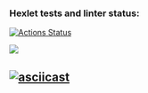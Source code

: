### Hexlet tests and linter status:

[![Actions Status](https://github.com/VlaVlaMat/fullstack-javascript-project-44/workflows/hexlet-check/badge.svg)](https://github.com/VlaVlaMat/fullstack-javascript-project-44/actions)



<a href="https://codeclimate.com/github/vlavlamat/fullstack-javascript-project-44/maintainability"><img src="https://api.codeclimate.com/v1/badges/a8dba9b82a4a08dd0e3b/maintainability" /></a>


## [![asciicast](https://asciinema.org/a/564704.svg)](https://asciinema.org/a/564704)

<script async id="asciicast-564704" src="https://asciinema.org/a/564704.js"></script>
